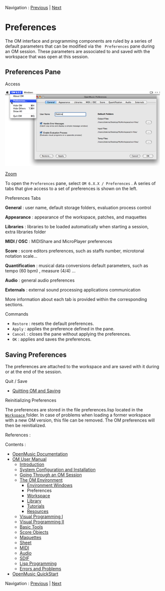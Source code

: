 
Navigation : [Previous](MainWindows "page précédente\(Environment
Windows\)") | [Next](Workspace "Next\(Workspace\)")


# Preferences

The OM interface and programming components are ruled by a series of default
parameters that can be modified via the ` Preferences` pane during an OM
session. These parameters are associated to and saved with the workspace that
was open at this session.

## Preferences Pane

Access

![](../res/prefswindow_scr.png)

[Zoom](../res/prefswindow_scr_1.png "Zoom \(nouvelle fenêtre\)")

To open the `Preferences` pane, select `OM 6.X.X / Preferences` . A series of
tabs that give access to a set of preferences is shown on the left.

Preferences Tabs

**General** : user name, default storage folders, evaluation process control

**Appearance** : appearance of the workspace, patches, and maquettes

**Libraries** :  libraries to be loaded automatically when starting a session,
extra libraries folder

**MIDI / OSC** : MIDIShare and MicroPlayer preferences

**Score** : score editors preferences, such as staffs number, microtonal
notation scale...

**Quantification** : musical data conversions default parameters, such as
tempo (60 bpm) , measure (4/4) ...

**Audio** : general audio preferences

**Externals** : external sound processing applications communication

More information about each tab is provided within the corresponding sections.

Commands

  * `Restore` : resets the default preferences.
  * `Apply` : applies the preference defined in the pane.
  * `Cancel` : closes the pane without applying the preferences.
  * `OK` : applies and saves the preferences.

## Saving Preferences

The preferences are attached to the workspace and are saved with it during or
at the end of the session.

Quit / Save

  * [Quitting OM and Saving](QuittingSaving)

Reinitializing Preferences

The preferences are stored in the file  preferences.lisp located in the [
`Workspace` ](Workspace\(s\)) folder. In case of problems when loading a
former workspace with a new OM version, this file can be removed. The OM
preferences will then be reinitialized.

References :

Contents :

  * [OpenMusic Documentation](OM-Documentation)
  * [OM User Manual](OM-User-Manual)
    * [Introduction](00-Contents)
    * [System Configuration and Installation](Installation)
    * [Going Through an OM Session](Goingthrough)
    * [The OM Environment](Environment)
      * [Environment Windows](MainWindows)
      * Preferences
      * [Workspace](Workspace)
      * [Library](Library)
      * [Tutorials](Tutorials)
      * [Resources](resources)
    * [Visual Programming I](BasicVisualProgramming)
    * [Visual Programming II](AdvancedVisualProgramming)
    * [Basic Tools](BasicObjects)
    * [Score Objects](ScoreObjects)
    * [Maquettes](Maquettes)
    * [Sheet](Sheet)
    * [MIDI](MIDI)
    * [Audio](Audio)
    * [SDIF](SDIF)
    * [Lisp Programming](Lisp)
    * [Errors and Problems](errors)
  * [OpenMusic QuickStart](QuickStart-Chapters)

Navigation : [Previous](MainWindows "page précédente\(Environment
Windows\)") | [Next](Workspace "Next\(Workspace\)")

